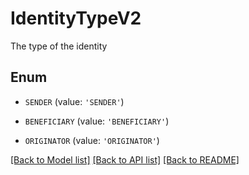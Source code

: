 # IdentityTypeV2

The type of the identity

## Enum

* `SENDER` (value: `'SENDER'`)

* `BENEFICIARY` (value: `'BENEFICIARY'`)

* `ORIGINATOR` (value: `'ORIGINATOR'`)

[[Back to Model list]](../README.md#documentation-for-models) [[Back to API list]](../README.md#documentation-for-api-endpoints) [[Back to README]](../README.md)
